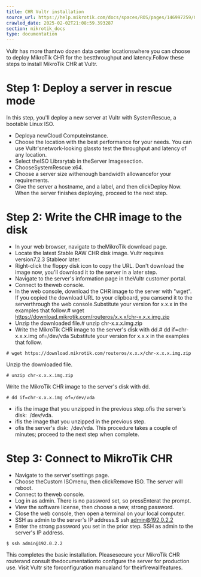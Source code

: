 ```yaml
---
title: CHR Vultr installation
source_url: https://help.mikrotik.com/docs/spaces/ROS/pages/146997259/CHR+Vultr+installation,
crawled_date: 2025-02-02T21:08:59.393287
section: mikrotik_docs
type: documentation
---
```


Vultr has more thantwo dozen data center locationswhere you can choose to deploy MikroTik CHR for the bestthroughput and latency.Follow these steps to install MikroTik CHR at Vultr.
# Step 1: Deploy a server in rescue mode
In this step, you'll deploy a new server at Vultr with SystemRescue, a bootable Linux ISO.
* Deploya newCloud Computeinstance.
* Choose the location with the best performance for your needs. You can use Vultr'snetwork-looking glassto test the throughput and latency of any location.
* Select theISO Librarytab in theServer Imagesection.
* ChooseSystemRescue x64.
* Choose a server size withenough bandwidth allowancefor your requirements.
* Give the server a hostname, and a label, and then clickDeploy Now.
When the server finishes deploying, proceed to the next step.
# Step 2: Write the CHR image to the disk
* In your web browser, navigate to theMikroTik download page.
* Locate the latest Stable RAW CHR disk image. Vultr requires version7.2.3 Stableor later.
* Right-click the floppy disk icon to copy the URL. Don't download the image now, you'll download it to the server in a later step.
* Navigate to the server's information page in theVultr customer portal.
* Connect to theweb console.
* In the web console, download the CHR image to the server with "wget". If you copied the download URL to your clipboard, you cansend it to the serverthrough the web console.Substitute your version for x.x.x in the examples that follow.# wget https://download.mikrotik.com/routeros/x.x.x/chr-x.x.x.img.zip
* Unzip the downloaded file.# unzip chr-x.x.x.img.zip
* Write the MikroTik CHR image to the server's disk with dd.# dd if=chr-x.x.x.img of=/dev/vda
Substitute your version for x.x.x in the examples that follow.
```
# wget https://download.mikrotik.com/routeros/x.x.x/chr-x.x.x.img.zip
```
Unzip the downloaded file.
```
# unzip chr-x.x.x.img.zip
```
Write the MikroTik CHR image to the server's disk with dd.
```
# dd if=chr-x.x.x.img of=/dev/vda
```
* ifis the image that you unzipped in the previous step.ofis the server's disk:  /dev/vda.
* ifis the image that you unzipped in the previous step.
* ofis the server's disk:  /dev/vda.
This procedure takes a couple of minutes; proceed to the next step when complete.
# Step 3: Connect to MikroTik CHR
* Navigate to the server'ssettings page.
* Choose theCustom ISOmenu, then clickRemove ISO. The server will reboot.
* Connect to theweb console.
* Log in as admin. There is no password set, so pressEnterat the prompt.
* View the software license, then choose a new, strong password.
* Close the web console, then open a terminal on your local computer.
* SSH as admin to the server's IP address.$ ssh admin@192.0.2.2
* Enter the strong password you set in the prior step.
SSH as admin to the server's IP address.
```
$ ssh admin@192.0.2.2
```
This completes the basic installation. Pleasesecure your MikroTik CHR routerand consult thedocumentationto configure the server for production use. Visit Vultr site forconfiguration manualand for theirfirewallfeatures.
